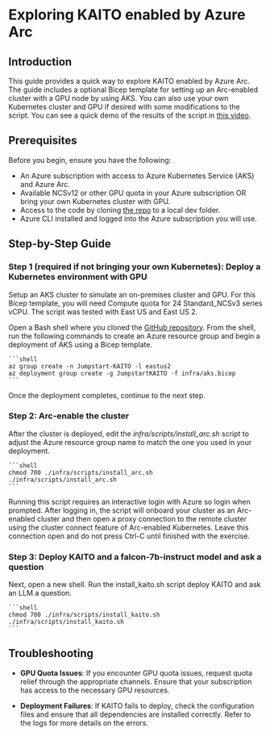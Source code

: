 # Exploring KAITO enabled by Azure Arc

## Introduction

This guide provides a quick way to explore KAITO enabled by Azure Arc. The guide includes a optional Bicep template for setting up an Arc-enabled cluster with a GPU node by using AKS. You can also use your own Kubernetes cluster and GPU if desired with some modifications to the script. You can see a quick demo of the results of the script in [this video](https://www.youtube.com/watch?v=Kef9WFyCeQA).

## Prerequisites

Before you begin, ensure you have the following:

* An Azure subscription with access to Azure Kubernetes Service (AKS) and Azure Arc.
* Available NCSv12 or other GPU quota in your Azure subscription OR bring your own Kubernetes cluster with GPU.
* Access to the code by cloning [the repo](https://github.com/dkirby-ms/jsdrop_kaito) to a local dev folder.
* Azure CLI installed and logged into the Azure subscription you will use.

## Step-by-Step Guide

### Step 1 (required if not bringing your own Kubernetes): Deploy a Kubernetes environment with GPU

Setup an AKS cluster to simulate an on-premises cluster and GPU. For this Bicep template, you will need Compute quota for 24 Standard_NCSv3 series vCPU. The script was tested with East US and East US 2.

Open a Bash shell where you cloned the [GitHub repository](https://github.com/dkirby-ms/jsdrop_kaito). From the shell, run the following commands to create an Azure resource group and begin a deployment of AKS using a Bicep template.

    ```shell
    az group create -n Jumpstart-KAITO -l eastus2
    az deployment group create -g JumpstartKAITO -f infra/aks.bicep
    ```

Once the deployment completes, continue to the next step.

### Step 2: Arc-enable the cluster

After the cluster is deployed, edit the _infra/scripts/install_arc.sh_ script to adjust the Azure resource group name to match the one you used in your deployment.

    ```shell
    chmod 700 ./infra/scripts/install_arc.sh
    ./infra/scripts/install_arc.sh
    ```

Running this script requires an interactive login with Azure so login when prompted. After logging in, the script will onboard your cluster as an Arc-enabled cluster and then open a proxy connection to the remote cluster using the cluster connect feature of Arc-enabled Kubernetes. Leave this connection open and do not press Ctrl-C until finished with the exercise.

### Step 3: Deploy KAITO and a falcon-7b-instruct model and ask a question

Next, open a new shell. Run the install_kaito.sh script deploy KAITO and ask an LLM a question.

    ```shell
    chmod 700 ./infra/scripts/install_kaito.sh
    ./infra/scripts/install_kaito.sh
    ```

## Troubleshooting

* **GPU Quota Issues**: If you encounter GPU quota issues, request quota relief through the appropriate channels. Ensure that your subscription has access to the necessary GPU resources.

* **Deployment Failures**: If KAITO fails to deploy, check the configuration files and ensure that all dependencies are installed correctly. Refer to the logs for more details on the errors.

